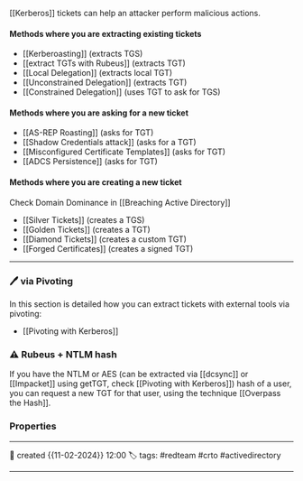
[[Kerberos]] tickets can help an attacker perform malicious actions.

#### Methods where you are extracting existing tickets

- [[Kerberoasting]] (extracts TGS)
- [[extract TGTs with Rubeus]] (extracts TGT)
- [[Local Delegation]] (extracts local TGT)
- [[Unconstrained Delegation]] (extracts TGT)
- [[Constrained Delegation]] (uses TGT to ask for TGS)

#### Methods where you are asking for a new ticket

- [[AS-REP Roasting]] (asks for TGT)
- [[Shadow Credentials attack]] (asks for a TGT)
- [[Misconfigured Certificate Templates]] (asks for TGT)
- [[ADCS Persistence]] (asks for TGT)

#### Methods where you are creating a new ticket

Check Domain Dominance in [[Breaching Active Directory]]

- [[Silver Tickets]] (creates a TGS)
- [[Golden Tickets]] (creates a TGT)
- [[Diamond Tickets]] (creates a custom TGT)
- [[Forged Certificates]] (creates a signed TGT)
---

### 🖊️ via Pivoting

In this section is detailed how you can extract tickets with external tools via pivoting:

- [[Pivoting with Kerberos]]


### ⚠ Rubeus + NTLM hash

If you have the NTLM or AES (can be extracted via [[dcsync]] or [[Impacket]] using getTGT, check [[Pivoting with Kerberos]]) hash of a user, you can request a new TGT for that user, using the technique [[Overpass the Hash]]. 

### Properties
---
📆 created   {{11-02-2024}} 12:00
🏷️ tags: #redteam #crto #activedirectory 

---

